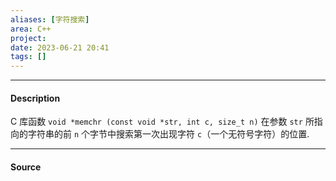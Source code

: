 ```yaml
---
aliases: [字符搜索]
area: C++
project: 
date: 2023-06-21 20:41
tags: []
---
```

---
#### Description
C 库函数 `void *memchr (const void *str, int c, size_t n)` 在参数 `str` 所指向的字符串的前 `n` 个字节中搜索第一次出现字符 `c`（一个无符号字符）的位置.



---
#### Source
